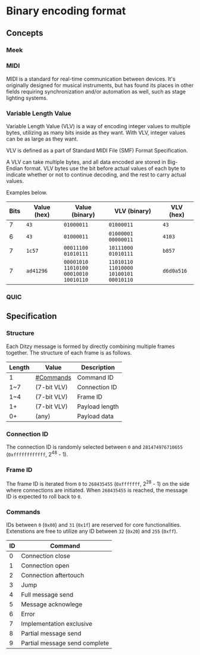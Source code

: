 # Binary encoding format
## Concepts
### Meek

### MIDI
MIDI is a standard for real-time communication between devices. It's originally designed for musical instruments, but has found its places in other fields requiring synchronization and/or automation as well, such as stage lighting systems.

### Variable Length Value
Variable Length Value (VLV) is a way of encoding integer values to multiple bytes, utilizing as many bits inside as they want. With VLV, integer values can be as large as they want.

VLV is defined as a part of Standard MIDI File (SMF) Format Specification.

A VLV can take multiple bytes, and all data encoded are stored in Big-Endian format. VLV bytes use the bit before actual values of each byte to indicate whether or not to continue decoding, and the rest to carry actual values.

Examples below.

| Bits | Value (hex) | Value (binary) | VLV (binary) | VLV (hex) |
| ---- | ----------- | -------------- | ------------ | --------- |
| 7    | `43` | `01000011` | `01000011` | `43` |
| 6    | `43` | `01000011` | `01000001 00000011` | `4103` |
| 7    | `1c57` | `00011100`<br/>`01010111` | `10111000`<br/>`01010111` | `b857` |
| 7    | `ad41296` | `00001010`<br/>`11010100`<br/>`00010010`<br/>`10010110` | `11010110`<br/>`11010000`<br/>`10100101`<br/>`00010110` | `d6d0a516` |

### QUIC

## Specification
### Structure
Each Ditzy message is formed by directly combining multiple frames together. The structure of each frame is as follows.

| Length | Value | Description |
| ------ | ----- | ----------- |
| 1 | [#Commands](#commands) | Command ID |
| 1~7 | (7-bit VLV) | Connection ID |
| 1~4 | (7-bit VLV) | Frame ID |
| 1+ | (7-bit VLV) | Payload length |
| 0+ | (any) | Payload data |

### Connection ID
The connection ID is randomly selected between `0` and `281474976710655` (`0xffffffffffff`, 2<sup>48</sup> - 1).

### Frame ID
The frame ID is iterated from `0` to `268435455` (`0xfffffff`, 2<sup>28</sup> - 1) on the side where connections are initiated. When `268435455` is reached, the message ID is expected to roll back to `0`.

### Commands
IDs between `0` (`0x00`) and `31` (`0x1f`) are reserved for core functionalities. Extenstions are free to utilize any ID between `32` (`0x20`) and `255` (`0xff`).

| ID | Command |
| -- | ------- |
| 0 | Connection close |
| 1 | Connection open |
| 2 | Connection aftertouch |
| 3 | Jump |
| 4 | Full message send |
| 5 | Message acknowlege |
| 6 | Error |
| 7 | Implementation exclusive |
| 8 | Partial message send |
| 9 | Partial message send complete |